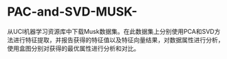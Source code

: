 # PAC-and-SVD-MUSK-
从UCI机器学习资源库中下载Musk数据集。在此数据集上分别使用PCA和SVD方法进行特征提取，并报告获得的特征值以及特征向量结果，对数据属性进行分析，使用盒图分别对获得的最优属性进行分析和对比。
